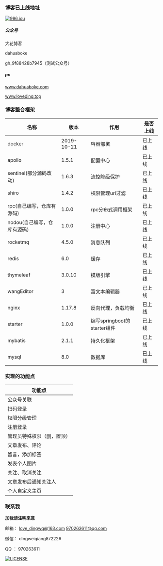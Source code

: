 ### 博客已上线地址

[![996.icu](https://img.shields.io/badge/link-996.icu-red.svg)](https://996.icu)

##### 公众号

大花博客

dahuaboke

gh_9f88428b7945（测试公众号）

##### pc

www.dahuaboke.com

www.loveding.top

### 博客整合框架

| 名称                        | 版本       | 作用                        | 是否上线 |
| --------------------------- | ---------- | --------------------------- | -------- |
| docker                      | 2019-10-21 | 容器部署                    | 已上线   |
| apollo                      | 1.5.1      | 配置中心                    | 已上线   |
| sentinel(部分源码改动)      | 1.6.3      | 流控降级保护                | 已上线   |
| shiro                       | 1.4.2      | 权限管理url过滤             | 已上线   |
| rpc(自己编写，仓库有源码)   | 1.0.0      | rpc分布式调用框架           | 已上线   |
| nodou(自己编写，仓库有源码) | 1.0.0      | 注册中心                    | 已上线   |
| rocketmq                    | 4.5.0      | 消息队列                    | 已上线   |
| redis                       | 6.0        | 缓存                        | 已上线   |
| thymeleaf                   | 3.0.10     | 模版引擎                    | 已上线   |
| wangEditor                  | 3          | 富文本编辑器                | 已上线   |
| nginx                       | 1.17.8     | 反向代理，负载均衡          | 已上线   |
| starter                     | 1.0.0      | 编写springboot的starter组件 | 已上线   |
| mybatis                     | 2.1.1      | 持久化框架                  | 已上线   |
| mysql                       | 8.0        | 数据库                      | 已上线   |

### 实现的功能点

| 功能点                     |
| -------------------------- |
| 公众号关联                 |
| 扫码登录                   |
| 权限分级管理               |
| 注册登录                   |
| 管理员特殊权限（删，置顶） |
| 文章发布、评论             |
| 留言，添加标签             |
| 发表个人图片               |
| 关注、取消关注             |
| 文章发布后通知关注人       |
| 个人自定义主页             |

### 联系我

**加我请注明来意**

邮箱：
    love_dingwq@163.com
    970263611@qq.com

微信：
    dingweiqiang872226

QQ  ：
    970263611

[![LICENSE](https://img.shields.io/badge/license-Anti%20996-blue.svg)](https://github.com/996icu/996.ICU/blob/master/LICENSE)
